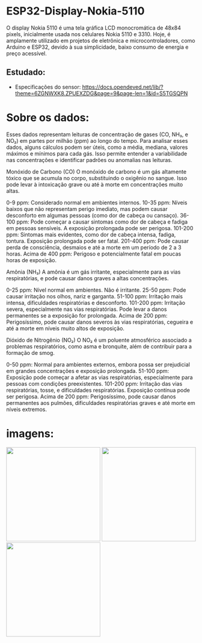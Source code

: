 # ESP32-Display-Nokia-5110
O display Nokia 5110 é uma tela gráfica LCD monocromática de 48x84 pixels, inicialmente usada nos celulares Nokia 5110 e 3310. Hoje, é amplamente utilizado em projetos de eletrônica e microcontroladores, como Arduino e ESP32, devido à sua simplicidade, baixo consumo de energia e preço acessível.

## Estudado:
- Especificações do sensor: https://docs.opendeved.net/lib/?theme=6ZGNWXK8.ZPUEXZDG&page=9&page-len=1&id=S5TGSQPN
  
# Sobre os dados:
Esses dados representam leituras de concentração de gases (CO, NH₃, e NO₂) em partes por milhão (ppm) ao longo do tempo. Para analisar esses dados, alguns cálculos podem ser úteis, como a média, mediana, valores máximos e mínimos para cada gás. Isso permite entender a variabilidade nas concentrações e identificar padrões ou anomalias nas leituras.

Monóxido de Carbono (CO)
O monóxido de carbono é um gás altamente tóxico que se acumula no corpo, substituindo o oxigênio no sangue. Isso pode levar à intoxicação grave ou até à morte em concentrações muito altas.

0-9 ppm: Considerado normal em ambientes internos.
10-35 ppm: Níveis baixos que não representam perigo imediato, mas podem causar desconforto em algumas pessoas (como dor de cabeça ou cansaço).
36-100 ppm: Pode começar a causar sintomas como dor de cabeça e fadiga em pessoas sensíveis. A exposição prolongada pode ser perigosa.
101-200 ppm: Sintomas mais evidentes, como dor de cabeça intensa, fadiga, tontura. Exposição prolongada pode ser fatal.
201-400 ppm: Pode causar perda de consciência, desmaios e até a morte em um período de 2 a 3 horas.
Acima de 400 ppm: Perigoso e potencialmente fatal em poucas horas de exposição.

Amônia (NH₃)
A amônia é um gás irritante, especialmente para as vias respiratórias, e pode causar danos graves a altas concentrações.

0-25 ppm: Nível normal em ambientes. Não é irritante.
25-50 ppm: Pode causar irritação nos olhos, nariz e garganta.
51-100 ppm: Irritação mais intensa, dificuldades respiratórias e desconforto.
101-200 ppm: Irritação severa, especialmente nas vias respiratórias. Pode levar a danos permanentes se a exposição for prolongada.
Acima de 200 ppm: Perigosíssimo, pode causar danos severos às vias respiratórias, cegueira e até a morte em níveis muito altos de exposição.

Dióxido de Nitrogênio (NO₂)
O NO₂ é um poluente atmosférico associado a problemas respiratórios, como asma e bronquite, além de contribuir para a formação de smog.

0-50 ppm: Normal para ambientes externos, embora possa ser prejudicial em grandes concentrações e exposição prolongada.
51-100 ppm: Exposição pode começar a afetar as vias respiratórias, especialmente para pessoas com condições preexistentes.
101-200 ppm: Irritação das vias respiratórias, tosse, e dificuldades respiratórias. Exposição contínua pode ser perigosa.
Acima de 200 ppm: Perigosíssimo, pode causar danos permanentes aos pulmões, dificuldades respiratórias graves e até morte em níveis extremos.

# imagens:
<img src="https://github.com/user-attachments/assets/ff1ebda8-8df9-4977-9c69-c1b51a15754a" width="250"/>
<img src="https://github.com/user-attachments/assets/03d3bb92-260f-4db1-a881-e6fda6d06530" width="250"/>
<img src="https://github.com/user-attachments/assets/15c7db34-855d-45ad-bc3e-a9561dc77825" width="250"/>
